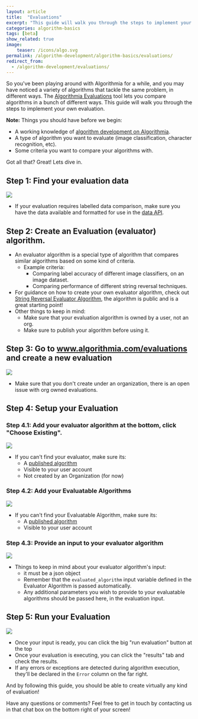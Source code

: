 ```yaml
---
layout: article
title:  "Evaluations"
excerpt: "This guide will walk you through the steps to implement your own evaluation."
categories: algorithm-basics
tags: [beta]
show_related: true
image:
    teaser: /icons/algo.svg
permalink: /algorithm-development/algorithm-basics/evaluations/
redirect_from:
  - /algorithm-development/evaluations/
---
```


So you've been playing around with Algorithmia for a while, and you may have noticed a variety of algorithms that tackle the same problem, in different ways. The [Algorithmia Evaluations](https://algorithmia.com/evaluations) tool lets you compare algorithms in a bunch of different ways. 
This guide will walk you through the steps to implement your own evaluation.

**Note:** Things you should have before we begin:
- A working knowledge of [algorithm development on Algorithmia](https://algorithmia.com/developers/algorithm-development/).
- A type of algorithm you want to evaluate (image classification, character recognition, etc).
- Some criteria you want to compare your algorithms with.

Got all that? Great! Lets dive in.

## Step 1: Find your evaluation data
 ![](https://i.imgur.com/i8Mxzd9.png)
- If your evaluation requires labelled data comparison, make sure you have the data available and formatted for use in the [data API](https://algorithmia.com/data).

## Step 2: Create an Evaluation (evaluator) algorithm.
- An evaluator algorithm is a special type of algorithm that compares similar algorithms based on some kind of criteria.
    - Example criteria:
        - Comparing label accuracy of different image classifiers, on an image dataset.
        - Comparing performance of different string reversal techniques.
- For guidance on how to create your own evaluator algorithm, check out [String Reversal Evaluator Algorithm](https://algorithmia.com/algorithms/zeryx/evaluator/edit), the algorithm is public and is a great starting point!
- Other things to keep in mind:
    - Make sure that your evaluation algorithm is owned by a user, not an org.
    - Make sure to publish your algorithm before using it.

## Step 3: Go to www.algorithmia.com/evaluations and create a new evaluation
![](https://i.imgur.com/be7W8BR.png)
- Make sure that you don't create under an organization, there is an open issue with org owned evaluations.
## Step 4: Setup your Evaluation
### Step 4.1: Add your evaluator algorithm at the bottom, click "Choose Existing".
![](https://i.imgur.com/gsG4XCz.png)

- If you can't find your evaluator, make sure its:
    - A [published algorithm](https://algorithmia.com/developers/algorithm-development/algorithm-basics/your-first-algo/#publish-your-algorithm)
    - Visible to your user account
    - Not created by an Organization (for now)

### Step 4.2: Add your Evaluatable Algorithms
![](https://i.imgur.com/DaKpEVX.png)

-  If you can't find your Evaluatable Algorithm, make sure its:
    - A [published algorithm](https://algorithmia.com/developers/algorithm-development/algorithm-basics/your-first-algo/#publish-your-algorithm)
    - Visible to your user account 
### Step 4.3: Provide an input to your evaluator algorithm

![](https://i.imgur.com/90L7OH5.png)
- Things to keep in mind about your evaluator algorithm's input:
    - it must be a json object
    - Remember that the `evaluated_algorithm` input variable defined in the Evaluator Algorithm is passed automatically.
    - Any additional parameters you wish to provide to your evaluatable algorithms should be passed here, in the evaluation input.
## Step 5: Run your Evaluation

![](https://i.imgur.com/xoq8mKe.png)
- Once your input is ready, you can click the big "run evaluation" button at the top
- Once your evaluation is executing, you can click the "results" tab and check the results.
- If any errors or exceptions are detected during algorithm execution, they'll be declared in the `Error` column on the far right.

And by following this guide, you should be able to create virtually any kind of evaluation!

Have any questions or comments? Feel free to get in touch by contacting us in that chat box on the bottom right of your screen!

